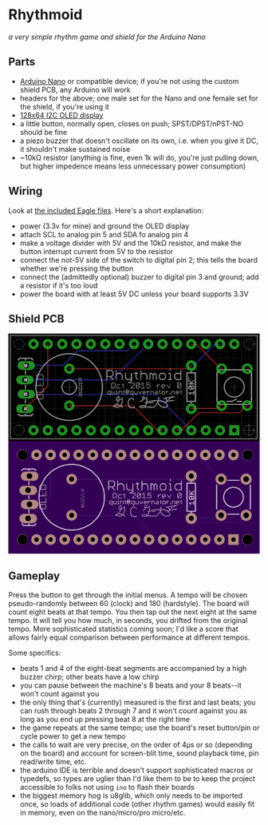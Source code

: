 # Rhythmoid
_a very simple rhythm game and shield for the Arduino Nano_

## Parts

  - [Arduino Nano](https://www.arduino.cc/en/Main/ArduinoBoardNano) or compatible device; if you're not using the custom shield PCB, any Arduino will work
  - headers for the above; one male set for the Nano and one female set for the shield, if you're using it
  - [128x64 I2C OLED display](http://www.hobbyelectronica.nl/product/128x64-oled-geel-blauw-i2c/)
  - a little button, normally open, closes on push; SPST/DPST/nPST-NO should be fine
  - a piezo buzzer that doesn't oscillate on its own, i.e. when you give it DC, it shouldn't make sustained noise
  - ~10kΩ resistor (anything is fine, even 1k will do, you're just pulling down, but higher impedence means less unnecessary power consumption)

## Wiring

Look at [the included Eagle files](eagle/). Here's a short explanation:

  - power (3.3v for mine) and ground the OLED display
  - attach SCL to analog pin 5 and SDA fo analog pin 4
  - make a voltage divider with 5V and the 10kΩ resistor, and make the button interrupt current from 5V to the resistor
  - connect the not-5V side of the switch to digital pin 2; this tells the board whether we're pressing the button
  - connect the (admittedly optional) buzzer to digital pin 3 and ground; add a resistor if it's too loud
  - power the board with at least 5V DC unless your board supports 3.3V

## Shield PCB

![Rhythmoid PCB](rhythmoid_pcb.png)

## Gameplay

Press the button to get through the initial menus. A tempo will be chosen pseudo-randomly between 60 (clock) and 180 (hardstyle). The board will count eight beats at that tempo. You then tap out the next eight at the same tempo. It will tell you how much, in seconds, you drifted from the original tempo. More sophisticated statistics coming soon; I'd like a score that allows fairly equal comparison between performance at different tempos.

Some specifics:

  - beats 1 and 4 of the eight-beat segments are accompanied by a high buzzer chirp; other beats have a low chirp
  - you can pause between the machine's 8 beats and your 8 beats--it won't count against you
  - the only thing that's (currently) measured is the first and last beats; you can rush through beats 2 through 7 and it won't count against you as long as you end up pressing beat 8 at the right time
  - the game repeats at the same tempo; use the board's reset button/pin or cycle power to get a new tempo
  - the calls to wait are very precise, on the order of 4μs or so (depending on the board) and account for screen-blit time, sound playback time, pin read/write time, etc.
  - the arduino IDE is terrible and doesn't support sophisticated macros or typedefs, so types are uglier than I'd like them to be to keep the project accessible to folks not using `ino` to flash their boards
  - the biggest memory hog is u8glib, which only needs to be imported once, so loads of additional code (other rhythm games) would easily fit in memory, even on the nano/micro/pro micro/etc.
